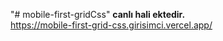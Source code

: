 "# mobile-first-gridCss" 
**canlı hali ektedir.**<br/>
https://mobile-first-grid-css.girisimci.vercel.app/
